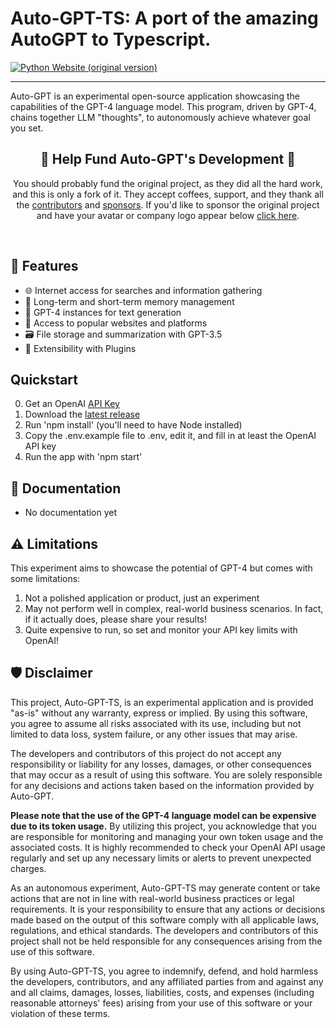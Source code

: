 # Auto-GPT-TS: A port of the amazing AutoGPT to Typescript.
[![Python Website (original version)](https://img.shields.io/badge/Official%20Website-agpt.co-blue?style=flat&logo=world&logoColor=white)](https://agpt.co)


<hr/>

Auto-GPT is an experimental open-source application showcasing the capabilities of the GPT-4 language model. This program, driven by GPT-4, chains together LLM "thoughts", to autonomously achieve whatever goal you set. 

<h2 align="center"> 💖 Help Fund Auto-GPT's Development 💖</h2>
<p align="center">
You should probably fund the original project, as they did all the hard work, and this is only a fork of it. They accept coffees, support, and they
thank all the <a href="https://github.com/Significant-Gravitas/Auto-GPT/graphs/contributors">contributors</a> and <a href="https://github.com/sponsors/Torantulino">sponsors</a>. If you'd like to sponsor the original project and have your avatar or company logo appear below <a href="https://github.com/sponsors/Torantulino">click here</a>.
</p>


</div>
</br>


## 🚀 Features

- 🌐 Internet access for searches and information gathering
- 💾 Long-term and short-term memory management
- 🧠 GPT-4 instances for text generation
- 🔗 Access to popular websites and platforms
- 🗃️ File storage and summarization with GPT-3.5
- 🔌 Extensibility with Plugins

## Quickstart

0. Get an OpenAI [API Key](https://platform.openai.com/account/api-keys)
1. Download the [latest release](https://github.com/fmdelvalle/auto-gpt-ts/releases/latest)
2. Run 'npm install' (you'll need to have Node installed)
3. Copy the .env.example file to .env, edit it, and fill in at least the OpenAI API key
4. Run the app with 'npm start'

## 📖 Documentation
* No documentation yet

## ⚠️ Limitations

This experiment aims to showcase the potential of GPT-4 but comes with some limitations:

1. Not a polished application or product, just an experiment
2. May not perform well in complex, real-world business scenarios. In fact, if it actually does, please share your results!
3. Quite expensive to run, so set and monitor your API key limits with OpenAI!

## 🛡 Disclaimer

This project, Auto-GPT-TS, is an experimental application and is provided "as-is" without any warranty, express or implied. By using this software, you agree to assume all risks associated with its use, including but not limited to data loss, system failure, or any other issues that may arise.

The developers and contributors of this project do not accept any responsibility or liability for any losses, damages, or other consequences that may occur as a result of using this software. You are solely responsible for any decisions and actions taken based on the information provided by Auto-GPT.

**Please note that the use of the GPT-4 language model can be expensive due to its token usage.** By utilizing this project, you acknowledge that you are responsible for monitoring and managing your own token usage and the associated costs. It is highly recommended to check your OpenAI API usage regularly and set up any necessary limits or alerts to prevent unexpected charges.

As an autonomous experiment, Auto-GPT-TS may generate content or take actions that are not in line with real-world business practices or legal requirements. It is your responsibility to ensure that any actions or decisions made based on the output of this software comply with all applicable laws, regulations, and ethical standards. The developers and contributors of this project shall not be held responsible for any consequences arising from the use of this software.

By using Auto-GPT-TS, you agree to indemnify, defend, and hold harmless the developers, contributors, and any affiliated parties from and against any and all claims, damages, losses, liabilities, costs, and expenses (including reasonable attorneys' fees) arising from your use of this software or your violation of these terms.

